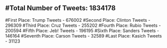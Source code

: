 #Total Number of Tweets: 1834178 
---
#First Place: Trump Tweets - 676002
#Second Place: Clinton Tweets - 296309
#Third Place: Cruz Tweets - 255202
#Fourth Place: Rubio Tweets - 200594
#Fifth Place: Jeb! Tweets - 196195
#Sixth Place: Sanders Tweets - 146164
#Seventh Place: Carson Tweets - 32589
#Last Place: Kasich Tweets - 31123
